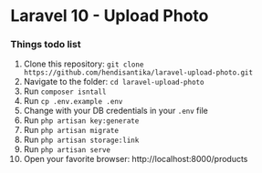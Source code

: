 # Laravel 10 - Upload Photo

### Things todo list

1. Clone this repository: `git clone https://github.com/hendisantika/laravel-upload-photo.git`
2. Navigate to the folder: `cd laravel-upload-photo`
3. Run `composer isntall`
4. Run `cp .env.example .env`
5. Change with your DB credentials in your `.env` file
6. Run `php artisan key:generate`
7. Run `php artisan migrate`
8. Run `php artisan storage:link`
9. Run `php artisan serve`
10. Open your favorite browser: http://localhost:8000/products
